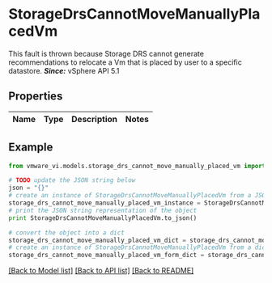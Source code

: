 # StorageDrsCannotMoveManuallyPlacedVm

This fault is thrown because Storage DRS cannot generate recommendations to relocate a Vm that is placed by user to a specific datastore.  ***Since:*** vSphere API 5.1 

## Properties
Name | Type | Description | Notes
------------ | ------------- | ------------- | -------------

## Example

```python
from vmware_vi.models.storage_drs_cannot_move_manually_placed_vm import StorageDrsCannotMoveManuallyPlacedVm

# TODO update the JSON string below
json = "{}"
# create an instance of StorageDrsCannotMoveManuallyPlacedVm from a JSON string
storage_drs_cannot_move_manually_placed_vm_instance = StorageDrsCannotMoveManuallyPlacedVm.from_json(json)
# print the JSON string representation of the object
print StorageDrsCannotMoveManuallyPlacedVm.to_json()

# convert the object into a dict
storage_drs_cannot_move_manually_placed_vm_dict = storage_drs_cannot_move_manually_placed_vm_instance.to_dict()
# create an instance of StorageDrsCannotMoveManuallyPlacedVm from a dict
storage_drs_cannot_move_manually_placed_vm_form_dict = storage_drs_cannot_move_manually_placed_vm.from_dict(storage_drs_cannot_move_manually_placed_vm_dict)
```
[[Back to Model list]](../README.md#documentation-for-models) [[Back to API list]](../README.md#documentation-for-api-endpoints) [[Back to README]](../README.md)


